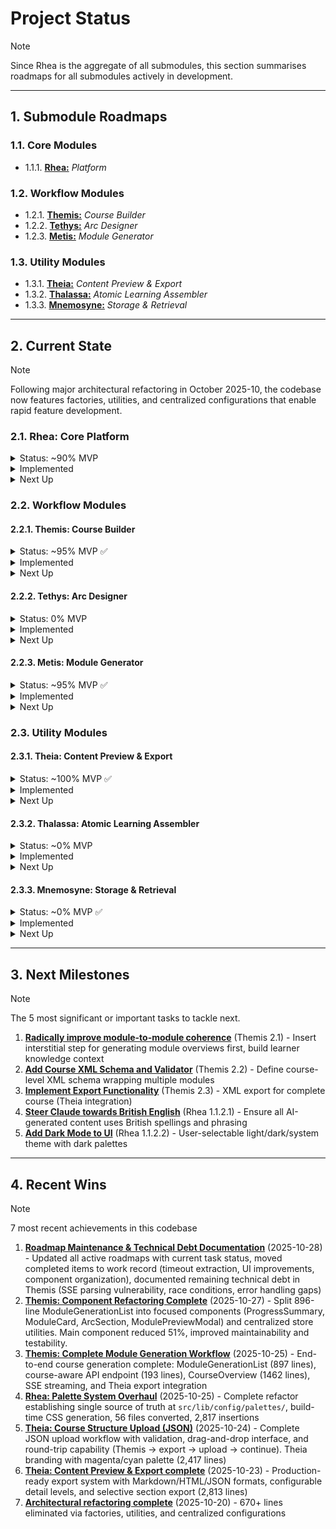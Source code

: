 # Project Status
> [!NOTE]
> Since Rhea is the aggregate of all submodules, this section summarises roadmaps for all submodules actively in development.

---

## 1. Submodule Roadmaps

### 1.1. Core Modules
- 1.1.1. [**Rhea:**](Rhea-MVP.md) _Platform_

### 1.2. Workflow Modules
- 1.2.1. [**Themis:**](Themis-MVP.md) _Course Builder_
- 1.2.2. [**Tethys:**](Tethys-MVP.md) _Arc Designer_
- 1.2.3. [**Metis:**](Metis-MVP.md) _Module Generator_

### 1.3. Utility Modules
- 1.3.1. [**Theia:**](Theia-MVP.md) _Content Preview & Export_
- 1.3.2. [**Thalassa:**](Thalassa-MVP.md) _Atomic Learning Assembler_
- 1.3.3. [**Mnemosyne:**](Mnemosyne-MVP.md) _Storage & Retrieval_

---

## 2. Current State
> [!NOTE]
> Following major architectural refactoring in October 2025-10, the codebase now features factories, utilities, and centralized configurations that enable rapid feature development.

### 2.1. Rhea: Core Platform
<details><summary>Status: ~90% MVP</summary>
  <ul>
    <li>Foundation complete</li>
    <li>Component architecture established</li>
    <li>UI polish ongoing (dark mode, British English, emoji removal pending)</li>
  </ul>
</details>

<details><summary>Implemented</summary>
  <p>The platform provides a hub-based navigation structure with module-specific colour palettes and centralized error handling.</p>
  <p>Recent work focused on establishing reusable patterns for state management (<code>persistedStore()</code>), AI client configuration (agent factories), and prompt construction (composable prompt components).</p>
</details>

<details><summary>Next Up</summary>
  <ul>
    <li>British English output</li>
  </ul>
</details>

### 2.2. Workflow Modules

#### 2.2.1. Themis: Course Builder
<details><summary>Status: ~95% MVP ✅</summary>
  <p>End-to-end workflow complete, component refactoring complete, technical debt identified, polish pending</p>
</details>

<details><summary>Implemented</summary>
  <ul>
    <li>✅ Foundation (hub, types, stores, config form)</li>
    <li>✅ Arc-based structure planning with thematic organization</li>
    <li>✅ AI structure generation with web research integration</li>
    <li>✅ Structure review interface with editable narratives</li>
    <li>✅ <code>localStorage</code> persistence for auto-save/restore</li>
    <li>✅ Module generation orchestration (ModuleGenerationList refactored: 896→441 lines)</li>
    <li>✅ <strong>NEW:</strong> Component breakdown (ProgressSummary, ModuleCard, ArcSection, ModulePreviewModal)</li>
    <li>✅ <strong>NEW:</strong> Centralized store utilities (moduleStoreHelpers.ts)</li>
    <li>✅ Course-aware module generation API endpoint (193 lines)</li>
    <li>✅ Course context integration in prompt factory</li>
    <li>✅ CourseOverview component for final review and export (1462 lines)</li>
    <li>📋 Course XML schema and export functionality (pending)</li>
    <li>📋 Technical debt: SSE parsing vulnerability, race conditions, error handling improvements</li>
  </ul>
</details>

<details><summary>Next Up</summary>
  <ul>
    <li>Course XML schema validation</li>
    <li>Module-to-module coherence improvements (highest priority)</li>
    <li>Technical debt resolution (SSE, error handling)</li>
    <li>UI polish improvements</li>
  </ul>
</details>

#### 2.2.2. Tethys: Arc Designer
<details><summary>Status: 0% MVP</summary>
  <p>Not yet started</p>
</details>

<details><summary>Implemented</summary>
  <p><strong>Tethys</strong> will provide standalone arc design capabilities outside of full course generation.</p>
  <p>Currently, arc features are embedded within <strong>Themis</strong> workflow.</p>
</details>

<details><summary>Next Up</summary>
  <ul>
    <li>On hold until after <strong>Themis</strong> & <strong>Metis</strong> fully implemented</li>
  </ul>
</details>

#### 2.2.3. Metis: Module Generator
<details><summary>Status: ~95% MVP ✅</summary>
  <p>Feature complete, UI updated to match Themis patterns, polish pending</p>
</details>

<details><summary>Implemented</summary>
  <ul>
    <li>✅ Complete module generation workflow with file upload and structured input</li>
    <li>✅ AI-powered generation with Claude Sonnet 4.5</li>
    <li>✅ Deep research capability with web search integration</li>
    <li>✅ XML schema validation with automatic retry logic (max 3 attempts)</li>
    <li>✅ Changelog and provenance tracking with confidence scoring</li>
    <li>✅ SSE streaming for progress feedback</li>
    <li>✅ Intelligent step navigation with automatic advancement</li>
    <li>✅ UI updated to echo Themis multi-step workflow pattern</li>
    <li>📋 Boilerplate module text insertion</li>
    <li>📋 Tech stack adherence validation</li>
    <li>📋 Subsection toggling functionality</li>
  </ul>
</details>

<details><summary>Next Up</summary>
  <ul>
    <li>Boilerplate text insertion</li>
    <li>Tech stack validation</li>
    <li>UI polish (dark mode, emoji removal)</li>
  </ul>
</details>

### 2.3. Utility Modules

#### 2.3.1. Theia: Content Preview & Export
<details><summary>Status: ~100% MVP ✅</summary>
  <p>Core functionality complete and production-ready</p>
</details>

<details><summary>Implemented</summary>
  <ul>
    <li>✅ Reusable content exporter for human-readable previews</li>
    <li>✅ Supports both Themis and Metis output</li>
    <li>✅ Configurable detail levels (minimal, summary, detailed, complete)</li>
    <li>✅ Selective export (specific arcs, modules, or sections)</li>
    <li>✅ Multiple formats (Markdown, HTML, JSON; PDF planned)</li>
    <li>✅ Live preview before export</li>
    <li>✅ Client-side processing (no server storage)</li>
    <li>✅ Integrated into Metis and Themis workflows</li>
    <li>✅ <strong>NEW:</strong> Standalone <code>/theia</code> route with course upload interface</li>
    <li>✅ <strong>NEW:</strong> JSON course upload with drag-and-drop</li>
    <li>✅ <strong>NEW:</strong> Comprehensive validation for course structure</li>
    <li>✅ <strong>NEW:</strong> Round-trip workflow (Themis → export JSON → upload → continue)</li>
    <li>✅ <strong>NEW:</strong> Theia branding with magenta/cyan palette</li>
  </ul>
  <p>Initial export implementation: October 2025-10-23 via PR #14 (2,813 lines)</p>
  <p><strong>Course upload implementation: October 2025-10-24 via PR #21 (2,417 lines)</strong></p>
</details>

<details><summary>Next Up</summary>
  <h5>Module XML Upload & Workflow Resume (Q1 2026)</h5>
  <ul>
    <li>Upload module XML → continue in Metis or preview/export</li>
    <li>Upload course XML → continue in Themis (after course XML schema exists)</li>
    <li>XML validation and type detection</li>
  </ul>
  <h5>Polish</h5>
  <ul>
    <li>PDF export format</li>
    <li>Export analytics/usage tracking</li>
  </ul>
</details>

#### 2.3.2. Thalassa: Atomic Learning Assembler
<details><summary>Status: ~0% MVP</summary>
  <p>Not yet started</p>
</details>

<details><summary>Implemented</summary>
  <ul>
    <li></li>
  </ul>
</details>

<details><summary>Next Up</summary>
  <ul>
    <li></li>
  </ul>
</details>

#### 2.3.3. Mnemosyne: Storage & Retrieval
<details><summary>Status: ~0% MVP ✅</summary>
  <p>Not yet started</p>
</details>

<details><summary>Implemented</summary>
  <ul>
    <li></li>
  </ul>
</details>

<details><summary>Next Up</summary>
  <ul>
    <li></li>
  </ul>
</details>

---

## 3. Next Milestones
> [!NOTE]
> The 5 most significant or important tasks to tackle next.

1. **[Radically improve module-to-module coherence](Themis-MVP.md#2-mvp-milestones)** (Themis 2.1) - Insert interstitial step for generating module overviews first, build learner knowledge context
2. **[Add Course XML Schema and Validator](Themis-MVP.md#2-mvp-milestones)** (Themis 2.2) - Define course-level XML schema wrapping multiple modules
3. **[Implement Export Functionality](Themis-MVP.md#2-mvp-milestones)** (Themis 2.3) - XML export for complete course (Theia integration)
4. **[Steer Claude towards British English](Rhea-MVP.md#112-other-tasks)** (Rhea 1.1.2.1) - Ensure all AI-generated content uses British spellings and phrasing
5. **[Add Dark Mode to UI](Rhea-MVP.md#112-other-tasks)** (Rhea 1.1.2.2) - User-selectable light/dark/system theme with dark palettes

---

## 4. Recent Wins
> [!NOTE]
> 7 most recent achievements in this codebase

1. **[Roadmap Maintenance & Technical Debt Documentation](README.md)** (2025-10-28) - Updated all active roadmaps with current task status, moved completed items to work record (timeout extraction, UI improvements, component organization), documented remaining technical debt in Themis (SSE parsing vulnerability, race conditions, error handling gaps)
2. **[Themis: Component Refactoring Complete](Themis-MVP.md#411-break-over-large-themis-components-into-subcomponents--completed-2025-10-27)** (2025-10-27) - Split 896-line ModuleGenerationList into focused components (ProgressSummary, ModuleCard, ArcSection, ModulePreviewModal) and centralized store utilities. Main component reduced 51%, improved maintainability and testability.
3. **[Themis: Complete Module Generation Workflow](Themis-MVP.md#410-complete-module-generation-workflow-steps-5-6--completed-2025-10-25)** (2025-10-25) - End-to-end course generation complete: ModuleGenerationList (897 lines), course-aware API endpoint (193 lines), CourseOverview (1462 lines), SSE streaming, and Theia export integration
4. **[Rhea: Palette System Overhaul](Rhea-MVP.md#21-overhaul-palette-system--completed-2025-10-25)** (2025-10-25) - Complete refactor establishing single source of truth at `src/lib/config/palettes/`, build-time CSS generation, 56 files converted, 2,817 insertions
5. **[Theia: Course Structure Upload (JSON)](Theia-MVP.md#412-course-structure-upload-json--completed-2025-10-24)** (2025-10-24) - Complete JSON upload workflow with validation, drag-and-drop interface, and round-trip capability (Themis → export → upload → continue). Theia branding with magenta/cyan palette (2,417 lines)
6. **[Theia: Content Preview & Export complete](Theia-MVP.md#411-core-export-functionality--completed-2025-10-23)** (2025-10-23) - Production-ready export system with Markdown/HTML/JSON formats, configurable detail levels, and selective section export (2,813 lines)
7. **[Architectural refactoring complete](Rhea-MVP.md#411-architectural-refactoring-2025-10-20--completed)** (2025-10-20) - 670+ lines eliminated via factories, utilities, and centralized configurations
